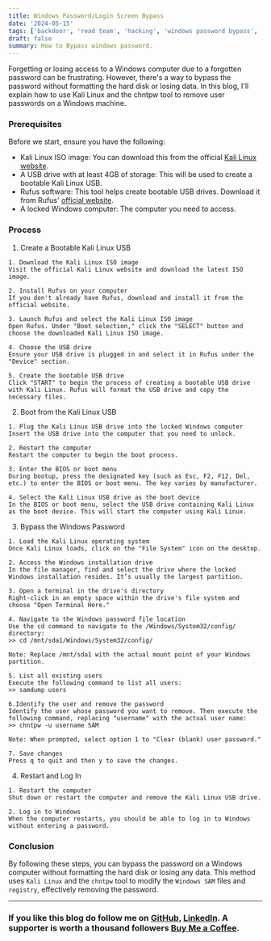 ```yaml
---
title: Windows Password/Login Screen Bypass
date: '2024-05-15'
tags: ['backdoor', 'read team', 'hacking', 'windows password bypass', 'login screen', 'hacking', 'techniques', 'bypass']
draft: false
summary: How to Bypass windows password.
---
```



Forgetting or losing access to a Windows computer due to a forgotten password can be frustrating. However, there's a way to bypass the password without formatting the hard disk or losing data. In this blog, I'll explain how to use Kali Linux and the chntpw tool to remove user passwords on a Windows machine.

### Prerequisites
Before we start, ensure you have the following:
- Kali Linux ISO image: You can download this from the official [Kali Linux website](https://www.kali.org/).
- A USB drive with at least 4GB of storage: This will be used to create a bootable Kali Linux USB.
- Rufus software: This tool helps create bootable USB drives. Download it from Rufus' [official website](https://rufus.ie/).
- A locked Windows computer: The computer you need to access.

### Process
1. Create a Bootable Kali Linux USB
```
1. Download the Kali Linux ISO image
Visit the official Kali Linux website and download the latest ISO image.

2. Install Rufus on your computer
If you don't already have Rufus, download and install it from the official website.

3. Launch Rufus and select the Kali Linux ISO image
Open Rufus. Under "Boot selection," click the "SELECT" button and choose the downloaded Kali Linux ISO image.

4. Choose the USB drive
Ensure your USB drive is plugged in and select it in Rufus under the "Device" section.

5. Create the bootable USB drive
Click "START" to begin the process of creating a bootable USB drive with Kali Linux. Rufus will format the USB drive and copy the necessary files.
```

2. Boot from the Kali Linux USB
```
1. Plug the Kali Linux USB drive into the locked Windows computer
Insert the USB drive into the computer that you need to unlock.

2. Restart the computer
Restart the computer to begin the boot process.

3. Enter the BIOS or boot menu
During bootup, press the designated key (such as Esc, F2, F12, Del, etc.) to enter the BIOS or boot menu. The key varies by manufacturer.

4. Select the Kali Linux USB drive as the boot device
In the BIOS or boot menu, select the USB drive containing Kali Linux as the boot device. This will start the computer using Kali Linux.
```

3. Bypass the Windows Password
```
1. Load the Kali Linux operating system
Once Kali Linux loads, click on the "File System" icon on the desktop.

2. Access the Windows installation drive
In the file manager, find and select the drive where the locked Windows installation resides. It’s usually the largest partition.

3. Open a terminal in the drive's directory
Right-click in an empty space within the drive's file system and choose "Open Terminal Here."

4. Navigate to the Windows password file location
Use the cd command to navigate to the /Windows/System32/config/ directory:
>> cd /mnt/sda1/Windows/System32/config/

Note: Replace /mnt/sda1 with the actual mount point of your Windows partition.

5. List all existing users
Execute the following command to list all users:
>> samdump users

6.Identify the user and remove the password
Identify the user whose password you want to remove. Then execute the following command, replacing "username" with the actual user name:
>> chntpw -u username SAM

Note: When prompted, select option 1 to "Clear (blank) user password."

7. Save changes
Press q to quit and then y to save the changes.
```

4. Restart and Log In
```
1. Restart the computer
Shut down or restart the computer and remove the Kali Linux USB drive.

2. Log in to Windows
When the computer restarts, you should be able to log in to Windows without entering a password.
```

### Conclusion
By following these steps, you can bypass the password on a Windows computer without formatting the hard disk or losing any data. This method uses `Kali Linux` and the `chntpw` tool to modify the `Windows SAM` files and `registry`, effectively removing the password. 


--- 
### If you like this blog do follow me on [GitHub](https://github.com/dx7er), [LinkedIn](https://www.linkedin.com/in/naqvio7/). A supporter is worth a thousand followers [Buy Me a Coffee](https://www.buymeacoffee.com/dx73r).

